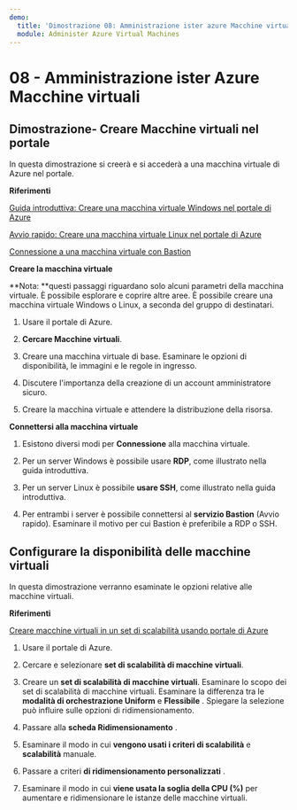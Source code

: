 ```yaml
---
demo:
  title: 'Dimostrazione 08: Amministrazione ister azure Macchine virtuali'
  module: Administer Azure Virtual Machines
---
```



# 08 - Amministrazione ister Azure Macchine virtuali

## Dimostrazione- Creare Macchine virtuali nel portale

In questa dimostrazione si creerà e si accederà a una macchina virtuale di Azure nel portale.

**Riferimenti**

[Guida introduttiva: Creare una macchina virtuale Windows nel portale di Azure](https://docs.microsoft.com/azure/virtual-machines/windows/quick-create-portal)

[Avvio rapido: Creare una macchina virtuale Linux nel portale di Azure](https://docs.microsoft.com/azure/virtual-machines/linux/quick-create-portal)

[Connessione a una macchina virtuale con Bastion](https://learn.microsoft.com/azure/bastion/tutorial-create-host-portal#connect)

**Creare la macchina virtuale**

**Nota: **questi passaggi riguardano solo alcuni parametri della macchina virtuale. È possibile esplorare e coprire altre aree. È possibile creare una macchina virtuale Windows o Linux, a seconda del gruppo di destinatari.

1. Usare il portale di Azure.

1. **Cercare Macchine virtuali**. 

1. Creare una macchina virtuale di base. Esaminare le opzioni di disponibilità, le immagini e le regole in ingresso.

1. Discutere l'importanza della creazione di un account amministratore sicuro.

1. Creare la macchina virtuale e attendere la distribuzione della risorsa.  

**Connettersi alla macchina virtuale**

1. Esistono diversi modi per **Connessione** alla macchina virtuale. 

1. Per un server Windows è possibile usare **RDP**, come illustrato nella guida introduttiva. 

1. Per un server Linux è possibile **usare SSH**, come illustrato nella guida introduttiva. 

1. Per entrambi i server è possibile connettersi al **servizio Bastion** (Avvio rapido). Esaminare il motivo per cui Bastion è preferibile a RDP o SSH. 

## Configurare la disponibilità delle macchine virtuali

In questa dimostrazione verranno esaminate le opzioni relative alle macchine virtuali.

**Riferimenti**

[Creare macchine virtuali in un set di scalabilità usando portale di Azure](https://learn.microsoft.com/azure/virtual-machine-scale-sets/flexible-virtual-machine-scale-sets-portal)

1. Usare il portale di Azure.

1. Cercare e selezionare **set di scalabilità di macchine virtuali**. 

1. Creare un **set di scalabilità di macchine virtuali**. Esaminare lo scopo dei set di scalabilità di macchine virtuali. Esaminare la differenza tra le **modalità di orchestrazione Uniform** e **Flessibile** . Spiegare la selezione può influire sulle opzioni di ridimensionamento. 

1. Passare alla **scheda Ridimensionamento** . 

1. Esaminare il modo in cui **vengono usati i criteri di scalabilità** e **scalabilità** manuale. 

1. Passare a criteri **di ridimensionamento personalizzati** . 

1. Esaminare il modo in cui **viene usata la soglia della CPU (%)** per aumentare e ridimensionare le istanze delle macchine virtuali. 

